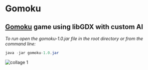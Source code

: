 # Gomoku
## [Gomoku](https://en.wikipedia.org/wiki/Gomoku) game using libGDX with custom AI 
*To run open the gomoku-1.0.jar file in the root directory or from the command line:*
```java
java -jar gomoku-1.0.jar 
```
![collage 1](https://user-images.githubusercontent.com/25648700/42423512-30d674c2-8304-11e8-9008-c7f2d1be331f.jpg)

